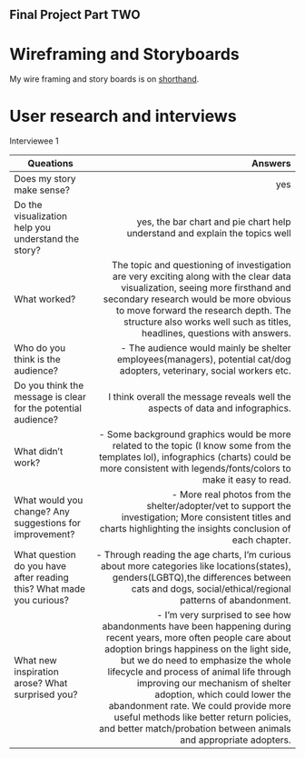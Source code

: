 ## Final Project Part TWO

# Wireframing and Storyboards 

My wire framing and story boards is on [shorthand](https://preview.shorthand.com/yvJMiryElZ3AOshn).

# User research and interviews

Interviewee 1

| Queations                                                     |Answers        | 
| ---------------------------------------                       |--------------:|
| Does my story make sense?                                     | yes |
| Do the visualization help you understand the story?           | yes, the bar chart and pie chart help understand and explain the topics well      |
| What worked?                                                  | The topic and questioning of investigation are very exciting along with the clear data visualization, seeing more firsthand and secondary research would be more obvious to move forward the research depth. The structure also works well such as titles, headlines, questions with answers.       |
| Who do you think is the audience?                             | - The audience would mainly be shelter employees(managers), potential cat/dog adopters, veterinary, social workers etc.  |
| Do you think the message is clear for the potential audience? |I think overall the message reveals well the aspects of data and infographics.      |
| What didn’t work?                                             | - Some background graphics would be more related to the topic (I know some from the templates lol), infographics (charts) could be more consistent with legends/fonts/colors to make it easy to read.      |
| What would you change? Any suggestions for improvement?       | - More real photos from the shelter/adopter/vet to support the investigation; More consistent titles and charts highlighting the insights conclusion of each chapter.      |
| What question do you have after reading this?   What made you curious?                | - Through reading the age charts, I’m curious about more categories like locations(states), genders(LGBTQ),the differences between cats and dogs, social/ethical/regional patterns of abandonment.     |
|What new inspiration arose? What surprised you?                | - I’m very surprised to see how abandonments have been happening during recent years, more often people care about adoption brings happiness on the light side, but we do need to emphasize the whole lifecycle and process of animal life through improving our mechanism of shelter adoption, which could lower the abandonment rate. We could provide more useful methods like better return policies, and better match/probation between animals and appropriate adopters.     |




